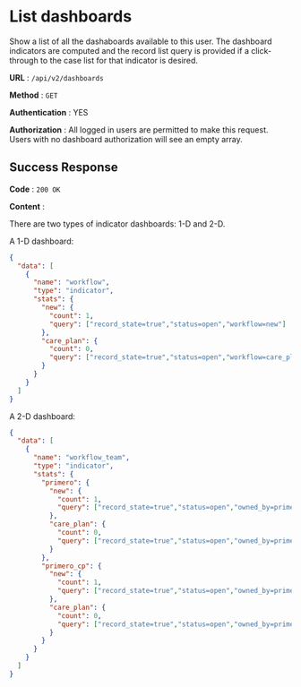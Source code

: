 # List dashboards

Show a list of all the dashaboards available to this user. 
The dashboard indicators are computed and the record list query is provided 
if a click-through to the case list for that indicator is desired.  

**URL** : `/api/v2/dashboards`

**Method** : `GET`

**Authentication** : YES

**Authorization** : All logged in users are permitted to make this request. 
Users with no dashboard authorization will see an empty array. 

## Success Response
 
**Code** : `200 OK`

**Content** :

There are two types of indicator dashboards: 1-D and 2-D. 

A 1-D dashboard:

```json
{
  "data": [
    {
      "name": "workflow",
      "type": "indicator",
      "stats": {
        "new": {
          "count": 1,
          "query": ["record_state=true","status=open","workflow=new"]
        },
        "care_plan": {
          "count": 0, 
          "query": ["record_state=true","status=open","workflow=care_plan"]
        }
      }
    }
  ]
}
```

A 2-D dashboard:

```json
{
  "data": [
    {
      "name": "workflow_team",
      "type": "indicator",
      "stats": {
        "primero": {
          "new": {
            "count": 1,
            "query": ["record_state=true","status=open","owned_by=primero","workflow=new"]
          },
          "care_plan": {
            "count": 0,
            "query": ["record_state=true","status=open","owned_by=primero","workflow=care_plan"]
          }
        },
        "primero_cp": {
          "new": {
            "count": 1,
            "query": ["record_state=true","status=open","owned_by=primero_cp","workflow=new"]
          },
          "care_plan": {
            "count": 0,
            "query": ["record_state=true","status=open","owned_by=primero_cp","workflow=care_plan"]
          }
        }
      }   
    }
  ]
}         
```

